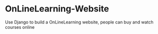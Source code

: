 # OnLineLearning-Website
Use Django to build a OnLineLearning website, people can buy and watch courses online
